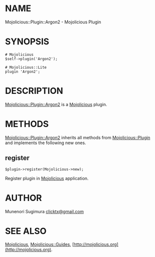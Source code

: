 # NAME

Mojolicious::Plugin::Argon2 - Mojolicious Plugin

# SYNOPSIS

    # Mojolicious
    $self->plugin('Argon2');

    # Mojolicious::Lite
    plugin 'Argon2';

# DESCRIPTION

[Mojolicious::Plugin::Argon2](https://metacpan.org/pod/Mojolicious::Plugin::Argon2) is a [Mojolicious](https://metacpan.org/pod/Mojolicious) plugin.

# METHODS

[Mojolicious::Plugin::Argon2](https://metacpan.org/pod/Mojolicious::Plugin::Argon2) inherits all methods from
[Mojolicious::Plugin](https://metacpan.org/pod/Mojolicious::Plugin) and implements the following new ones.

## register

    $plugin->register(Mojolicious->new);

Register plugin in [Mojolicious](https://metacpan.org/pod/Mojolicious) application.

# AUTHOR

Munenori Sugimura <clicktx@gmail.com>

# SEE ALSO

[Mojolicious](https://metacpan.org/pod/Mojolicious), [Mojolicious::Guides](https://metacpan.org/pod/Mojolicious::Guides), [http://mojolicious.org](http://mojolicious.org).
